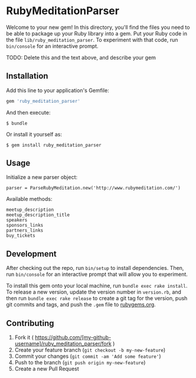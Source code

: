 # RubyMeditationParser

Welcome to your new gem! In this directory, you'll find the files you need to be able to package up your Ruby library into a gem. Put your Ruby code in the file `lib/ruby_meditation_parser`. To experiment with that code, run `bin/console` for an interactive prompt.

TODO: Delete this and the text above, and describe your gem

## Installation

Add this line to your application's Gemfile:

```ruby
gem 'ruby_meditation_parser'
```

And then execute:

    $ bundle

Or install it yourself as:

    $ gem install ruby_meditation_parser

## Usage
Initialize a new parser object:

    parser = ParseRubyMeditation.new('http://www.rubymeditation.com/')

Available methods:
    
    meetup_description
    meetup_description_title
    speakers
    sponsors_links
    partners_links
    buy_tickets
    
## Development

After checking out the repo, run `bin/setup` to install dependencies. Then, run `bin/console` for an interactive prompt that will allow you to experiment.

To install this gem onto your local machine, run `bundle exec rake install`. To release a new version, update the version number in `version.rb`, and then run `bundle exec rake release` to create a git tag for the version, push git commits and tags, and push the `.gem` file to [rubygems.org](https://rubygems.org).

## Contributing

1. Fork it ( https://github.com/[my-github-username]/ruby_meditation_parser/fork )
2. Create your feature branch (`git checkout -b my-new-feature`)
3. Commit your changes (`git commit -am 'Add some feature'`)
4. Push to the branch (`git push origin my-new-feature`)
5. Create a new Pull Request
